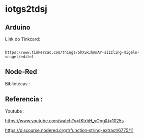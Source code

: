 # iotgs2tdsj

## Arduino

Link do Tinkcard:

```

https://www.tinkercad.com/things/5hX5RJhnmAY-sizzling-migelo-snaget/editel

```

## Node-Red

Bibliotecas :




## Referencia :

Youtube :

https://www.youtube.com/watch?v=fKtrhH_yOpg&t=1025s

https://discourse.nodered.org/t/function-string-extract/6775/11
